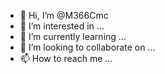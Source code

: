 - 👋 Hi, I’m @M366Cmc
- 👀 I’m interested in ...
- 🌱 I’m currently learning ...
- 💞️ I’m looking to collaborate on ...
- 📫 How to reach me ...

<!---
M366Cmc/M366Cmc is a ✨ special ✨ repository because its `README.md` (this file) appears on your GitHub profile.
You can click the Preview link to take a look at your changes.
--->
